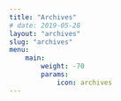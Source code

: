 ```yaml
---
title: "Archives"
# date: 2019-05-28
layout: "archives"
slug: "archives"
menu:
    main:
        weight: -70
        params:
            icon: archives
---
```


